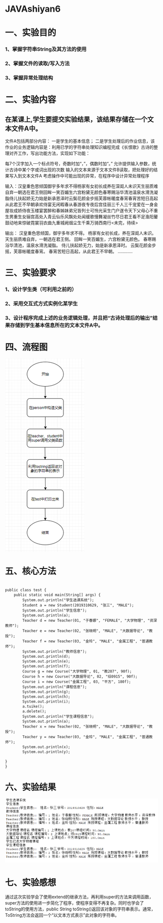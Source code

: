 # JAVAshiyan6
# 一、实验目的
  ### 1、掌握字符串String及其方法的使用
  ### 2、掌握文件的读取/写入方法
  ### 3、掌握异常处理结构

# 二、实验内容
  ## 在某课上,学生要提交实验结果，该结果存储在一个文本文件A中。
文件A包括两部分内容：
一是学生的基本信息；
二是学生处理后的作业信息，该作业的业务逻辑内容是：利用已学的字符串处理知识编程完成《长恨歌》古诗的整理对齐工作，写出功能方法，实现如下功能：

每7个汉字加入一个标点符号，奇数时加“，”，偶数时加“。”
允许提供输入参数，统计古诗中某个字或词出现的次数
输入的文本来源于文本文件B读取，把处理好的结果写入到文本文件A
考虑操作中可能出现的异常，在程序中设计异常处理程序

输入：汉皇重色思倾国御宇多年求不得杨家有女初长成养在深闺人未识天生丽质难自弃一朝选在君王侧回眸一笑百媚生六宫粉黛无颜色春寒赐浴华清池温泉水滑洗凝脂侍儿扶起娇无力始是新承恩泽时云鬓花颜金步摇芙蓉帐暖度春宵春宵苦短日高起从此君王不早朝承欢侍宴无闲暇春从春游夜专夜后宫佳丽三千人三千宠爱在一身金屋妆成娇侍夜玉楼宴罢醉和春姊妹弟兄皆列士可怜光采生门户遂令天下父母心不重生男重生女骊宫高处入青云仙乐风飘处处闻缓歌慢舞凝丝竹尽日君王看不足渔阳鼙鼓动地来惊破霓裳羽衣曲九重城阙烟尘生千乘万骑西南行<未完，待续>

输出：
汉皇重色思倾国，御宇多年求不得。
杨家有女初长成，养在深闺人未识。
天生丽质难自弃，一朝选在君王侧。
回眸一笑百媚生，六宫粉黛无颜色。
春寒赐浴华清池，温泉水滑洗凝脂。
侍儿扶起娇无力，始是新承恩泽时。
云鬓花颜金步摇，芙蓉帐暖度春宵。
春宵苦短日高起，从此君王不早朝。
…………

                

# 三、实验要求
  ### 1、设计学生类（可利用之前的）
  ### 2、采用交互式方式实例化某学生
  ### 3、设计程序完成上述的业务逻辑处理，并且把“古诗处理后的输出”结果存储到学生基本信息所在的文本文件A中。

# 四、流程图

![结果](https://github.com/3256268435/Java-3/blob/main/%E6%B5%81%E7%A8%8B%E5%9B%BE.png)

# 五、核心方法
``` package thirdjava;

public class test {
    public static void main(String[] args) {
    	System.out.println("学生选课系统");
    	Student a = new Student(2019310629, "张三", "MALE");
        System.out.println("学生信息");
        System.out.println(a);
        Teacher d = new Teacher(01, "于春娜", "FEMALE", "大学物理", "资深教师");
        Teacher e = new Teacher(02, "张晓明", "MALE", "大数据导论", "教授");
        Teacher f = new Teacher(03, "金玲", "MALE", "金属工程", "普通教师");
        System.out.println("教师信息");
        System.out.println(d);
        System.out.println(e);
        System.out.println(f);
        Course g = new Course("大学物理", 01, "教207", 90f);
        Course h = new Course("大数据导论", 02, "综0915", 90f);
        Course i = new Course("金属工程", 03, "平方", 180f);
        System.out.println("课程信息");
        System.out.println(g); 
        System.out.println(h);
        System.out.println(i);
        a.tuike();
        a.delete();
        System.out.println("学生课程信息");
        System.out.println(a);
        Teacher x = new Teacher(02, "张晓明", "MALE", "大数据导论", "教授");
        Teacher y = new Teacher(03, "金玲", "MALE", "金属工程", "普通教师");
        System.out.println(x);
        System.out.println(y);
   
}
}   

```

# 六、实验结果

![结果](https://github.com/3256268435/Java-3/blob/main/%E7%BB%93%E6%9E%9C.png)

# 七、实验感想
通过这次实验学会了使用extend的继承方法，再利用super的方法来调用函数，super方法的使用进一步简化了程序，使程序变得不再复杂。同时也学会了toString的使用方法，public String toString()返回该对象的字符串表示。通常，ToString方法会返回一个“以文本方式表示”此对象的字符串。
